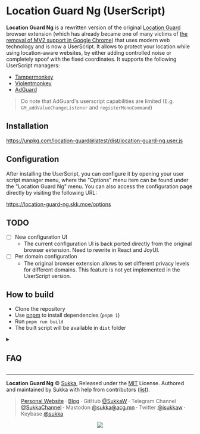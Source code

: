 # Location Guard Ng (UserScript)

**Location Guard Ng** is a rewritten version of the original [Location Guard](https://github.com/chatziko/location-guard) browser extension (which has already became one of many victims of [the removal of MV2 support in Google Chrome](https://developer.chrome.com/docs/extensions/develop/migrate/mv2-deprecation-timeline)) that uses modern web technology and is now a UserScript. It allows to protect your location while using location-aware websites, by either adding controlled noise or completely spoof with the fixed coordinates. It supports the following UserScript managers:

- [Tampermonkey](https://www.tampermonkey.net/)
- [Violentmonkey](https://violentmonkey.github.io/)
- [AdGuard](https://adguard.com/)

> Do note that AdGuard's userscript capabilities are limited (E.g. `GM_addValueChangeListener` and `registerMenuCommand`)

## Installation

https://unpkg.com/location-guard@latest/dist/location-guard-ng.user.js

## Configuration

After installing the UserScript, you can configure it by opening your user script manager menu, where the "Options" menu item can be found under the "Location Guard Ng" menu. You can also access the configuration page directly by visiting the following URL:

https://location-guard-ng.skk.moe/options

## TODO

- [ ] New configuration UI
  - The current configuration UI is back ported directly from the original browser extension. Need to rewrite in React and JoyUI.
- [ ] Per domain configuration
  - The original browser extension allows to set different privacy levels for different domains. This feature is not yet implemented in the UserScript version.

## How to build

- Clone the repository
- Use [pnpm](https://pnpm.io/) to install dependencies (`pnpm i`)
- Run `pnpm run build`
- The built script will be available in `dist` folder

<details>
<summary>
<h2>FAQ</h2>
</summary>

### What is Location Guard and Location Guard Ng?

Websites can ask the browser for your location (via JavaScript). When they do
so, the browser first asks your permission, and if you accept, it detects your
location (typically by transmitting a list of available wifi access points to a
geolocation provider such as Google Location Services, or via GPS if available)
and gives it to the website.

The Location Guard browser extension project starts since 2013 and aims to
intercepts this procedure. It has been discontinued in 2020 and now obsolete
(due to [the removal of MV2 support in Google Chrome](https://developer.chrome.com/docs/extensions/develop/migrate/mv2-deprecation-timeline)).

The Location Guard Ng is a rewrite version of the original Location Guard browser
extension that uses modern web technology (Like TypeScript, React, rollup, etc).

The permission dialog appears as usual, and you can still choose to deny. If
you give permission, then Location Guard Ng obtains your location and adds "random noise"
to it or even completely spoofs it with a specified fixed location. Only
the fake location is then given to the website.

To see Location Guar Ng in action use [this demo](https://browserleaks.com/geo), a
[geolocalized weather forecast](https://darksky.net/), or go to [Google
Maps](https://www.google.com/maps) and press the "pin" button.

### What kind of privacy does Location Guard Ng provide?

Location Guard Ng provides privacy within a certain _protection area_ by ensuring
that all locations within this area look _plausible_ for being the real one.
This is achieved by adding random noise in a way such that all locations within
the protection area can produce the same fake location with similar probability.
As a consequence, the fake location provides no information to the website for
distinguishing between locations within the protection area.

**Warning:** _background knowledge_ can still be used by websites to guess the
real location within the protection area. For instance, if the protection area
is in the middle of a lake containing only a small island, it will be easy to
infer that the real location is on the island. In scenarios like this you should
choose a higher privacy level, or deny disclosing your location at all, or specify
a fixed location.

### What are "privacy levels"?

The privacy level determines the amount of noise added to your real location. A
higher level adds more noise, so the fake location will be further away from the
real one. This offers protection within a larger area, but it might make the
service provided by the website less useful.

By default all websites use the "medium" level (this can be changed from the
extension's options). You can select a different level for a specific website
using the ![](src/images/pin_19.png) icon. For instance, you could select
a lower privacy level for websites that need an accurate location (eg. maps),
and a higher one for websites that only need approximate information (eg.
weather forecast).

For more flexibility, each level can be configured from the _Privacy Levels_
tab. The red circle is the _protection area_: locations in this area look
plausible to be the real one (see "What kind of privacy does Location Guard
provide?" above). The blue circle is the _accuracy_: the fake location will be
inside this circle with high probability (note that the noise is random). Use
the slider to adapt the two areas to your needs.

### What is a "fixed location"?

The privacy level can be set to "Use fixed location". In this case Location
Guard always reports to the website a predefined fixed location that never
changes (instead of generating a fake location by adding noise to the real one).
This offers the highest privacy, since the reported location is completely
independent from the real one, at the cost of very low accuracy.

You can modify the fixed location from the extension's options (Fixed Location
tab).

When using a fixed location, the browser's geolocation is not performed at all.
This offers better privacy, since the list of wifi access points is not
transmitted to Google's servers. However, it has the side effect that the
_permission dialog is not displayed at all_. This behaviour is usually
acceptable when the fixed location is dummy, but it can be modified if you wish.

### Why some websites detect my location although I use Location Guard Ng?

Some websites detect your location based on your [IP address](https://en.wikipedia.org/wiki/IP_address)
which is visible to all websites you visit. However, most of the time this type
of geolocation is _not accurate_ and is limited to the city or postal/zip code level.

Location Guard Ng does not protect your IP address; it hides the location revealed
by the browser through the JavaScript API, which is usually _very accurate_.

### How Location Guard Ng uses my information?

Location Guard Ng takes your privacy seriously! First, the extension itself has no
"special permission" to access your location, it can obtain it only when a
website asks for it and only if you allow access in the permission dialog.

Location Guard Ng runs locally in your browser and _sends no information_
whatsoever to the network. It only communicates your fake location to the
website that asks for it.

Location Guard Ng also never stores your real location. The _fake_ location is
cached for a small period of time; if a website asks for your location during
this time the cached fake location will be returned. This improves privacy by
avoiding to generate too many fake locations which would be centered around the
real one. The cache period can be configured from the extension's options
(Privacy Levels tab) and there is also a button to delete the cache.

### What is the technology behind Location Guard Ng?

Location Guard Ng implements a [location obfuscation](https://en.wikipedia.org/wiki/Location_obfuscation)
technique based on adding noise from a 2-dimensional
[Laplace distribution](https://en.wikipedia.org/wiki/Laplace_distribution).
This method can be formally shown to provide a privacy guarantee which is a variant
of [Differential Privacy](https://en.wikipedia.org/wiki/Differential_privacy).
More details can be found in the [CCS'13 paper](http://arxiv.org/abs/1212.1984),
or in the [PhD thesis](https://pastel.archives-ouvertes.fr/tel-01098088/document)
of Nicolas Bordenabe.

</details>

----

**Location Guard Ng** © [Sukka](https://github.com/SukkaW), Released under the [MIT](./LICENSE) License.
Authored and maintained by Sukka with help from contributors ([list](https://github.com/SukkaW/location-guard-ng/graphs/contributors)).

> [Personal Website](https://skk.moe) · [Blog](https://blog.skk.moe) · GitHub [@SukkaW](https://github.com/SukkaW) · Telegram Channel [@SukkaChannel](https://t.me/SukkaChannel) · Mastodon [@sukka@acg.mn](https://acg.mn/@sukka) · Twitter [@isukkaw](https://twitter.com/isukkaw) · Keybase [@sukka](https://keybase.io/sukka)

<p align="center">
  <a href="https://github.com/sponsors/SukkaW/">
    <img src="https://sponsor.cdn.skk.moe/sponsors.svg"/>
  </a>
</p>
